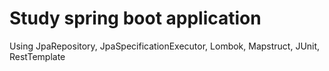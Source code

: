# Study spring boot application

Using JpaRepository, JpaSpecificationExecutor, Lombok, Mapstruct, JUnit, RestTemplate